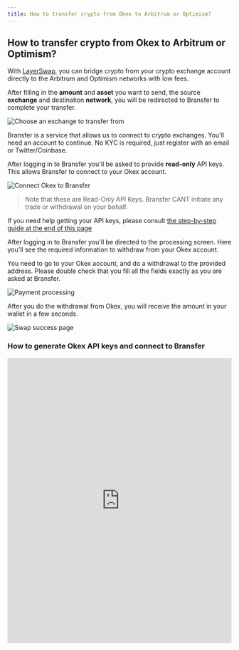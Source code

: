 ```yaml
---
title: How to transfer crypto from Okex to Arbitrum or Optimism?
---
```


## How to transfer crypto from Okex to Arbitrum or Optimism?

With [LayerSwap](/), you can bridge crypto from your crypto exchange account directly to the Arbitrum and Optimism networks with low fees. <br />

After filling in the **amount** and **asset** you want to send, the source **exchange** and destination **network**, you will be redirected to Bransfer to complete your transfer.

![Choose an exchange to transfer from](/images/bransfer_choose_exchange.png)

Bransfer is a service that allows us to connect to crypto exchanges.
You'll need an account to continue. No KYC is required, just register with an email or Twitter/Coinbase.

After logging in to Bransfer you'll be asked to provide **read-only** API keys. This allows Bransfer to connect to your Okex account.  

![Connect Okex to Bransfer](/images/okex_connect_bransfer.png)
> Note that these are Read-Only API Keys. Bransfer CANT initiate any trade or withdrawal on your behalf.

If you need help getting your API keys, please consult [the step-by-step guide at the end of this page](#how-to-generate-okex-api-keys-and-connect-to-bransfer)

After logging in to Bransfer you'll be directed to the processing screen.
Here you'll see the required information to withdraw from your Okex account. <br />

You need to go to your Okex account, and do a withdrawal to the provided address.
Please double check that you fill all the fields exactly as you are asked at Bransfer.

![Payment processing](/images/okex_payment_processing.png)

After you do the withdrawal from Okex, you will receive the amount in your wallet in a few seconds.

![Swap success page](/images/swap_success.png)

### How to generate Okex API keys and connect to Bransfer

<iframe src="https://scribehow.com/embed/Connect_Okex_account_to_Bransfer__ofF8LGjAQ6e5_wwTOv_2TA" width="100%" height="640" allowFullScreen frameBorder="0"></iframe>